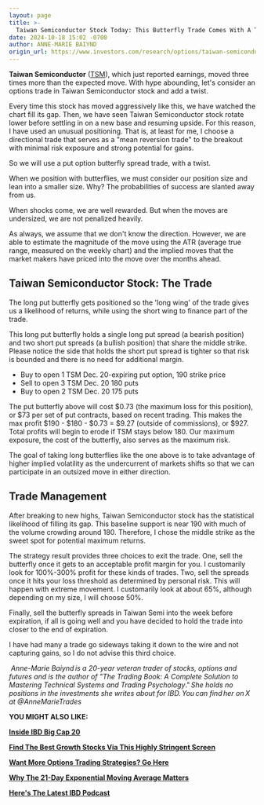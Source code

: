 ```yaml
---
layout: page
title: >-
  Taiwan Semiconductor Stock Today: This Butterfly Trade Comes With A Twist, Could Earn $927
date: 2024-10-18 15:02 -0700
author: ANNE-MARIE BAIYND
origin_url: https://www.investors.com/research/options/taiwan-semiconductor-stock-today-butterfly-trade-twist/
---
```






**Taiwan Semiconductor** ([TSM](https://research.investors.com/quote.aspx?symbol=TSM)), which just reported earnings, moved three times more than the expected move. With hype abounding, let's consider an options trade in Taiwan Semiconductor stock and add a twist.




Every time this stock has moved aggressively like this, we have watched the chart fill its gap. Then, we have seen Taiwan Semiconductor stock rotate lower before settling in on a new base and resuming upside. For this reason, I have used an unusual positioning. That is, at least for me, I choose a directional trade that serves as a "mean reversion trade" to the breakout with minimal risk exposure and strong potential for gains. 


So we will use a put option butterfly spread trade, with a twist. 


When we position with butterflies, we must consider our position size and lean into a smaller size. Why? The probabilities of success are slanted away from us.


When shocks come, we are well rewarded. But when the moves are undersized, we are not penalized heavily.


As always, we assume that we don't know the direction. However, we are able to estimate the magnitude of the move using the ATR (average true range, measured on the weekly chart) and the implied moves that the market makers have priced into the move over the months ahead.


Taiwan Semiconductor Stock: The Trade
-------------------------------------


The long put butterfly gets positioned so the 'long wing' of the trade gives us a likelihood of returns, while using the short wing to finance part of the trade.


This long put butterfly holds a single long put spread (a bearish position) and two short put spreads (a bullish position) that share the middle strike. Please notice the side that holds the short put spread is tighter so that risk is bounded and there is no need for additional margin.


* Buy to open 1 TSM Dec. 20-expiring put option, 190 strike price
* Sell to open 3 TSM Dec. 20 180 puts
* Buy to open 2 TSM Dec. 20 175 puts



The put butterfly above will cost $0.73 (the maximum loss for this position), or $73 per set of put contracts, based on recent trading. This makes the max profit $190 - $180 - $0.73 = $9.27 (outside of commissions), or $927. Total profits will begin to erode if TSM stays below 180. Our maximum exposure, the cost of the butterfly, also serves as the maximum risk.


The goal of taking long butterflies like the one above is to take advantage of higher implied volatility as the undercurrent of markets shifts so that we can participate in an outsized move in either direction. 


**Trade Management**
--------------------


After breaking to new highs, Taiwan Semiconductor stock has the statistical likelihood of filling its gap. This baseline support is near 190 with much of the volume crowding around 180. Therefore, I chose the middle strike as the sweet spot for potential maximum returns. 


The strategy result provides three choices to exit the trade. One, sell the butterfly once it gets to an acceptable profit margin for you. I customarily look for 100%-300% profit for these kinds of trades. Two, sell the spreads once it hits your loss threshold as determined by personal risk. This will happen with extreme movement. I customarily look at about 65%, although depending on my size, I will choose 50%.


Finally, sell the butterfly spreads in Taiwan Semi into the week before expiration, if all is going well and you have decided to hold the trade into closer to the end of expiration.


I have had many a trade go sideways taking it down to the wire and not capturing gains, so I do not advise this third choice.


 *Anne-Marie Baiynd is a 20-year veteran trader of stocks, options and futures and is the author of "The Trading Book: A Complete Solution to Mastering Technical Systems and Trading Psychology*." *She holds no positions in the investments she writes about for IBD. You can find her on X at @AnneMarieTrades*


**YOU MIGHT ALSO LIKE:**


[**Inside IBD Big Cap 20**](https://research.investors.com/stock-lists/big-cap-20/)


[**Find The Best Growth Stocks Via This Highly Stringent Screen**](https://research.investors.com/stock-lists/sector-leaders)


[**Want More Options Trading Strategies? Go Here**](https://www.investors.com/category/research/options/)


[**Why The 21-Day Exponential Moving Average Matters**](https://www.investors.com/how-to-invest/investors-corner/what-is-the-21-day-exponential-moving-average/)


[**Here's The Latest IBD Podcast**](https://get.investors.com/podcast/?src=A00511A)




